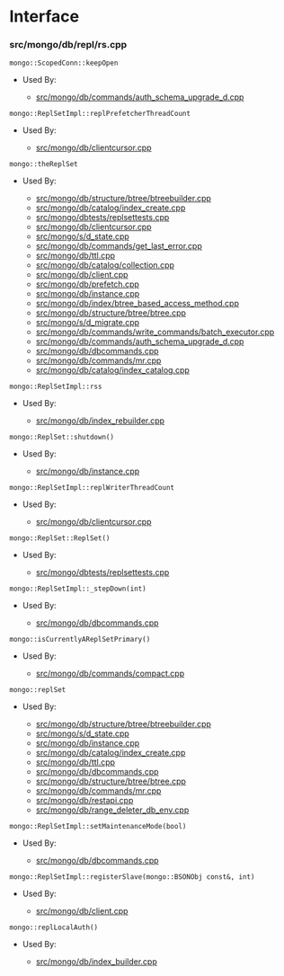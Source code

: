 
# Interface

### src/mongo/db/repl/rs.cpp

<div></div>

    mongo::ScopedConn::keepOpen

- Used By:

    - [src/mongo/db/commands/auth\_schema\_upgrade\_d.cpp](../../../authorization)

<div></div>

    mongo::ReplSetImpl::replPrefetcherThreadCount

- Used By:

    - [src/mongo/db/clientcursor.cpp](../../../client\_and\_operation\_tracking)

<div></div>

    mongo::theReplSet

- Used By:

    - [src/mongo/db/structure/btree/btreebuilder.cpp](../../../storage\_layer\_structure)
    - [src/mongo/db/catalog/index\_create.cpp](../../../storage\_layer\_structure)
    - [src/mongo/dbtests/replsettests.cpp](../../../unit\_tests)
    - [src/mongo/db/clientcursor.cpp](../../../client\_and\_operation\_tracking)
    - [src/mongo/s/d\_state.cpp](../../../sharding)
    - [src/mongo/db/commands/get\_last\_error.cpp](../../../database\_commands)
    - [src/mongo/db/ttl.cpp](../../../indexing)
    - [src/mongo/db/catalog/collection.cpp](../../../storage\_layer\_structure)
    - [src/mongo/db/client.cpp](../../../client\_and\_operation\_tracking)
    - [src/mongo/db/prefetch.cpp](../../../page\_fault\_utilities)
    - [src/mongo/db/instance.cpp](../../../storage\_layer\_structure)
    - [src/mongo/db/index/btree\_based\_access\_method.cpp](../../../indexing)
    - [src/mongo/db/structure/btree/btree.cpp](../../../storage\_layer\_structure)
    - [src/mongo/s/d\_migrate.cpp](../../../sharding)
    - [src/mongo/db/commands/write\_commands/batch\_executor.cpp](../../../write\_commands)
    - [src/mongo/db/commands/auth\_schema\_upgrade\_d.cpp](../../../authorization)
    - [src/mongo/db/dbcommands.cpp](../../../database\_commands)
    - [src/mongo/db/commands/mr.cpp](../../../database\_commands)
    - [src/mongo/db/catalog/index\_catalog.cpp](../../../storage\_layer\_structure)

<div></div>

    mongo::ReplSetImpl::rss

- Used By:

    - [src/mongo/db/index\_rebuilder.cpp](../../../indexing)

<div></div>

    mongo::ReplSet::shutdown()

- Used By:

    - [src/mongo/db/instance.cpp](../../../storage\_layer\_structure)

<div></div>

    mongo::ReplSetImpl::replWriterThreadCount

- Used By:

    - [src/mongo/db/clientcursor.cpp](../../../client\_and\_operation\_tracking)

<div></div>

    mongo::ReplSet::ReplSet()

- Used By:

    - [src/mongo/dbtests/replsettests.cpp](../../../unit\_tests)

<div></div>

    mongo::ReplSetImpl::_stepDown(int)

- Used By:

    - [src/mongo/db/dbcommands.cpp](../../../database\_commands)

<div></div>

    mongo::isCurrentlyAReplSetPrimary()

- Used By:

    - [src/mongo/db/commands/compact.cpp](../../../database\_commands)

<div></div>

    mongo::replSet

- Used By:

    - [src/mongo/db/structure/btree/btreebuilder.cpp](../../../storage\_layer\_structure)
    - [src/mongo/s/d\_state.cpp](../../../sharding)
    - [src/mongo/db/instance.cpp](../../../storage\_layer\_structure)
    - [src/mongo/db/catalog/index\_create.cpp](../../../storage\_layer\_structure)
    - [src/mongo/db/ttl.cpp](../../../indexing)
    - [src/mongo/db/dbcommands.cpp](../../../database\_commands)
    - [src/mongo/db/structure/btree/btree.cpp](../../../storage\_layer\_structure)
    - [src/mongo/db/commands/mr.cpp](../../../database\_commands)
    - [src/mongo/db/restapi.cpp](../../../web\_server)
    - [src/mongo/db/range\_deleter\_db\_env.cpp](../../../sharding)

<div></div>

    mongo::ReplSetImpl::setMaintenanceMode(bool)

- Used By:

    - [src/mongo/db/dbcommands.cpp](../../../database\_commands)

<div></div>

    mongo::ReplSetImpl::registerSlave(mongo::BSONObj const&, int)

- Used By:

    - [src/mongo/db/client.cpp](../../../client\_and\_operation\_tracking)

<div></div>

    mongo::replLocalAuth()

- Used By:

    - [src/mongo/db/index\_builder.cpp](../../../indexing)
